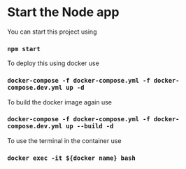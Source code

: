 # Start the Node app
You can start this project using  
### `npm start`
To deploy this using docker use
### `docker-compose -f docker-compose.yml -f docker-compose.dev.yml up -d`
To build the docker image again use
### `docker-compose -f docker-compose.yml -f docker-compose.dev.yml up --build -d`
To use the terminal in the container use
### `docker exec -it ${docker name} bash`

